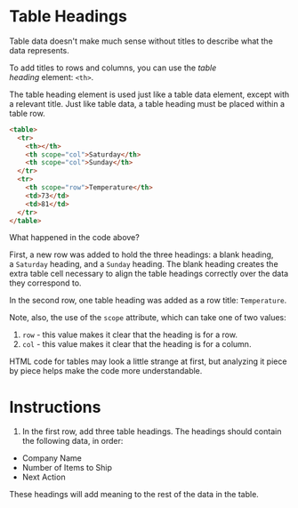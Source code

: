 Table Headings
==============

Table data doesn't make much sense without titles to describe what the data represents.

To add titles to rows and columns, you can use the *table heading* element: `<th>`.

The table heading element is used just like a table data element, except with a relevant title. Just like table data, a table heading must be placed within a table row.
````html
<table>
  <tr>
    <th></th>
    <th scope="col">Saturday</th>
    <th scope="col">Sunday</th>
  </tr>
  <tr>
    <th scope="row">Temperature</th>
    <td>73</td>
    <td>81</td>
  </tr>
</table>
````

What happened in the code above?

First, a new row was added to hold the three headings: a blank heading, a `Saturday` heading, and a `Sunday` heading. The blank heading creates the extra table cell necessary to align the table headings correctly over the data they correspond to.

In the second row, one table heading was added as a row title: `Temperature`.

Note, also, the use of the `scope` attribute, which can take one of two values:

1.  `row` - this value makes it clear that the heading is for a row.
2.  `col` - this value makes it clear that the heading is for a column.

HTML code for tables may look a little strange at first, but analyzing it piece by piece helps make the code more understandable.

# Instructions

1. In the first row, add three table headings. The headings should contain the following data, in order:
-   Company Name
-   Number of Items to Ship
-   Next Action

These headings will add meaning to the rest of the data in the table.